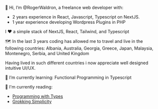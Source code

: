 👋 Hi, I’m @RogerWaldron, a freelance web developer with:
  * 2 years experience in React, Javascript, Typescript on NextJS.
  * 1 year experience developing Wordpress Plugins in PHP
  
I ♥️ a simple stack of NextJS, React, Tailwind, and Typescript

🗺️ In the last 3 years coding has allowed me to travel and live in the following countries: 
Albania, Australia, Georgia, Greece, Japan, Malaysia, Montenegro, Serbia, and United Kingdom
    
Having lived in such different countries i now appreciate well designed intuitive UI/UX. 

🌱 I’m currently learning: Functional Programming in Typescript

📝 I'm currently reading: 
  * [Programming with Types](https://www.manning.com/books/programming-with-types)
  * [Grokking Simplicity](https://www.manning.com/books/grokking-simplicity)

<!---
RogerWaldron/RogerWaldron is a ✨ special ✨ repository because its `README.md` (this file) appears on your GitHub profile.
You can click the Preview link to take a look at your changes.
--->
